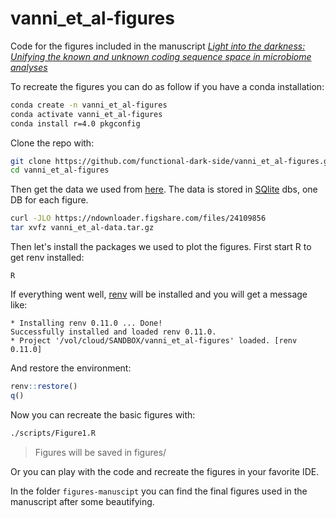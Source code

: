 # vanni_et_al-figures
Code for the figures included in the manuscript [*Light into the darkness: Unifying the known and unknown coding sequence space in microbiome analyses*](https://www.biorxiv.org/content/10.1101/2020.06.30.180448v1)

To recreate the figures you can do as follow if you have a conda installation:

```bash
conda create -n vanni_et_al-figures
conda activate vanni_et_al-figures
conda install r=4.0 pkgconfig
```

Clone the repo with:

```bash
git clone https://github.com/functional-dark-side/vanni_et_al-figures.git
cd vanni_et_al-figures
```

Then get the data we used from [here](https://doi.org/10.6084/m9.figshare.12738476.v1). The data is stored in [SQlite](https://www.sqlite.org/index.html) dbs, one DB for each figure.

```bash
curl -JLO https://ndownloader.figshare.com/files/24109856
tar xvfz vanni_et_al-data.tar.gz
```

Then let's install the packages we used to plot the figures. First start R to get renv installed:

```
R
```

If everything went well, [renv](https://rstudio.github.io/renv/articles/renv.html) will be installed and you will get a message like:

```
* Installing renv 0.11.0 ... Done!
Successfully installed and loaded renv 0.11.0.
* Project '/vol/cloud/SANDBOX/vanni_et_al-figures' loaded. [renv 0.11.0]
```

And restore the environment:

```r
renv::restore()
q()
```

Now you can recreate the basic figures with:

```bash
./scripts/Figure1.R
```

> Figures will be saved in figures/

Or you can play with the code and recreate the figures in your favorite IDE. 

In the folder `figures-manuscipt` you can find the final figures used in the manuscript after some beautifying.
